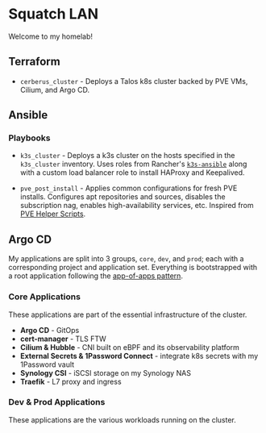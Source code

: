 # Squatch LAN

Welcome to my homelab!

## Terraform

- `cerberus_cluster` - Deploys a Talos k8s cluster backed by PVE VMs, Cilium, and Argo CD.

## Ansible

### Playbooks

- `k3s_cluster` - Deploys a k3s cluster on the hosts specified in the `k3s_cluster` inventory.
  Uses roles from Rancher's [`k3s-ansible`](https://github.com/k3s-io/k3s-ansible) along with a custom load balancer role to install HAProxy and Keepalived.

- `pve_post_install` - Applies common configurations for fresh PVE installs.
  Configures apt repositories and sources, disables the subscription nag, enables high-availability services, etc.
  Inspired from [PVE Helper Scripts](https://community-scripts.github.io/ProxmoxVE/scripts?id=post-pve-install).

## Argo CD

My applications are split into 3 groups, `core`, `dev`, and `prod`; each with a corresponding project and application set.
Everything is bootstrapped with a root application following the [app-of-apps pattern](https://argo-cd.readthedocs.io/en/stable/operator-manual/cluster-bootstrapping/).

### Core Applications

These applications are part of the essential infrastructure of the cluster. 

- **Argo CD** - GitOps
- **cert-manager** - TLS FTW
- **Cilium & Hubble** - CNI built on eBPF and its observability platform
- **External Secrets & 1Password Connect** - integrate k8s secrets with my 1Password vault
- **Synology CSI** - iSCSI storage on my Synology NAS
- **Traefik** - L7 proxy and ingress

### Dev & Prod Applications

These applications are the various workloads running on the cluster.
